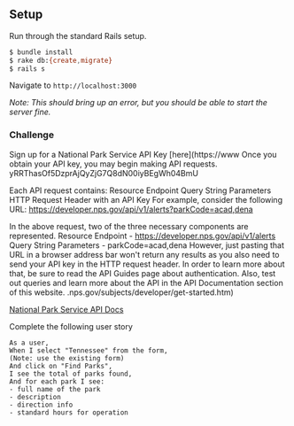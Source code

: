 
## Setup
Run through the standard Rails setup.

```bash
$ bundle install
$ rake db:{create,migrate}
$ rails s
```

Navigate to `http://localhost:3000`

_Note: This should bring up an error, but you should be able to start the server fine._

### Challenge

Sign up for a National Park Service API Key [here](https://www
Once you obtain your API key, you may begin making API requests.
 yRRThasOf5DzprAjQyZjG7Q8dN00iyBEgWh04BmU

Each API request contains:
Resource Endpoint
Query String Parameters
HTTP Request Header with an API Key
For example, consider the following URL:
https://developer.nps.gov/api/v1/alerts?parkCode=acad,dena

In the above request, two of the three necessary components are represented.
Resource Endpoint - https://developer.nps.gov/api/v1/alerts
Query String Parameters - parkCode=acad,dena
However, just pasting that URL in a browser address bar won't return any results as you also need to send your API key in the HTTP request header. In order to learn more about that, be sure to read the API Guides page about authentication. Also, test out queries and learn more about the API in the API Documentation section of this website.
.nps.gov/subjects/developer/get-started.htm)

[National Park Service API Docs](https://www.nps.gov/subjects/developer/api-documentation.htm)

Complete the following user story

```
As a user,
When I select "Tennessee" from the form,
(Note: use the existing form)
And click on "Find Parks",
I see the total of parks found,
And for each park I see:
- full name of the park
- description
- direction info
- standard hours for operation
```
